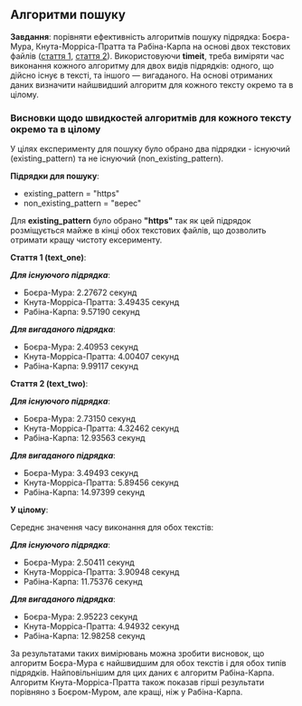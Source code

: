 ## Алгоритми пошуку

**Завдання**: порівняти ефективність алгоритмів пошуку підрядка: Боєра-Мура, Кнута-Морріса-Пратта та Рабіна-Карпа на основі двох текстових файлів ([стаття 1](https://drive.google.com/file/d/18_R5vEQ3eDuy2VdV3K5Lu-R-B-adxXZh/view), [стаття 2](https://drive.google.com/file/d/13hSt4JkJc11nckZZz2yoFHYL89a4XkMZ/view)). Використовуючи **timeit**, треба виміряти час виконання кожного алгоритму для двох видів підрядків: одного, що дійсно існує в тексті, та іншого — вигаданого. На основі отриманих даних визначити найшвидший алгоритм для кожного тексту окремо та в цілому.


### Висновки щодо швидкостей алгоритмів для кожного тексту окремо та в цілому
У цілях експерименту для пошуку було обрано два підрядки - існуючий (existing_pattern) та не існуючий (non_existing_pattern).

**Підрядки для пошуку**:
- existing_pattern = "https" 
- non_existing_pattern = "верес"

Для **existing_pattern** було обрано **"https"** так як цей підрядок розміщується майже в кінці обох текстових файлів, що дозволить отримати кращу чистоту ексерименту.

**Стаття 1 (text_one)**:

***Для існуючого підрядка***:
- Боєра-Мура: 2.27672 секунд
- Кнута-Морріса-Пратта: 3.49435 секунд
- Рабіна-Карпа: 9.57190 секунд

***Для вигаданого підрядка***:
- Боєра-Мура: 2.40953 секунд
- Кнута-Морріса-Пратта: 4.00407 секунд
- Рабіна-Карпа: 9.99117 секунд

**Стаття 2 (text_two)**:

***Для існуючого підрядка***:
- Боєра-Мура: 2.73150 секунд
- Кнута-Морріса-Пратта: 4.32462 секунд
- Рабіна-Карпа: 12.93563 секунд

***Для вигаданого підрядка***:
- Боєра-Мура: 3.49493 секунд
- Кнута-Морріса-Пратта: 5.89456 секунд
- Рабіна-Карпа: 14.97399 секунд

**У цілому**:

Середнє значення часу виконання для обох текстів:

***Для існуючого підрядка***:
- Боєра-Мура:  2.50411 секунд
- Кнута-Морріса-Пратта: 3.90948 секунд
- Рабіна-Карпа: 11.75376 секунд

***Для вигаданого підрядка***:
- Боєра-Мура: 2.95223 секунд
- Кнута-Морріса-Пратта: 4.94932 секунд
- Рабіна-Карпа: 12.98258 секунд


За результатами таких вимірювань можна зробити висновок, що алгоритм Боєра-Мура є найшвидшим для обох текстів і для обох типів підрядків. Найповільнішим для цих даних є алгоритм Рабіна-Карпа. Алгоритм Кнута-Морріса-Пратта також показав гірші результати порівняно з Боєром-Муром, але кращі, ніж у Рабіна-Карпа.

